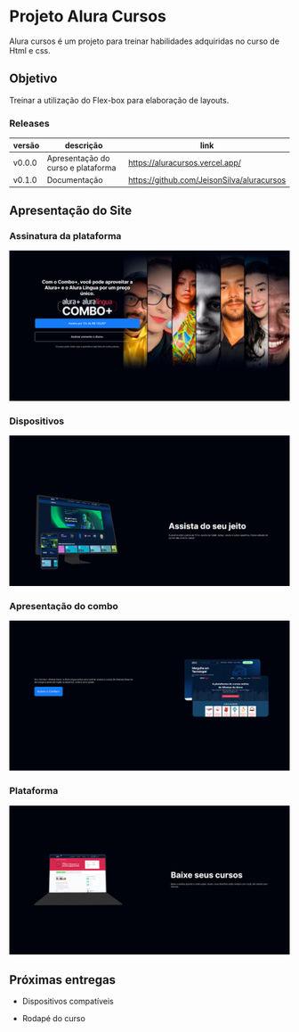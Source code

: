# Projeto Alura Cursos
Alura cursos é um projeto para treinar habilidades adquiridas no curso de Html e css.

## Objetivo
Treinar a utilização do Flex-box para elaboração de layouts.

### Releases

|versão|descrição|link|
-------|---------|----|
v0.0.0|Apresentação do curso e plataforma| https://aluracursos.vercel.app/
v0.1.0|Documentação| https://github.com/JeisonSilva/aluracursos


## Apresentação do Site

### Assinatura da plataforma
![](./img/assinatura.png)

### Dispositivos
![](./img/dispositivos.png)

### Apresentação do combo
![](./img/alura_cursos_alura_linguas.png)

### Plataforma
![](./img/plataforma.png)

## Próximas entregas

* Dispositivos compatíveis

* Rodapé do curso